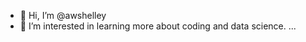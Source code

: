 - 👋 Hi, I’m @awshelley
- 👀 I’m interested in learning more about coding and data science.
...

<!---
awshelley/awshelley is a ✨ special ✨ repository because its `README.md` (this file) appears on your GitHub profile.
You can click the Preview link to take a look at your changes.
--->
